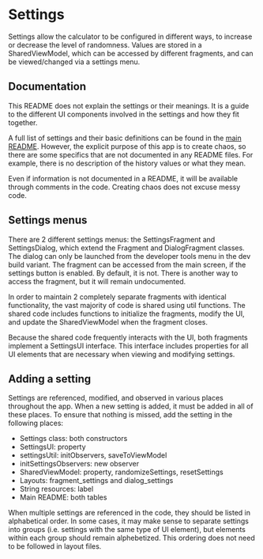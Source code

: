 # Settings

Settings allow the calculator to be configured in different ways, to increase or decrease the level of randomness.
Values are stored in a SharedViewModel, which can be accessed by different fragments, and can be viewed/changed via a settings menu.

## Documentation
This README does not explain the settings or their meanings. 
It is a guide to the different UI components involved in the settings and how they fit together.

A full list of settings and their basic definitions can be found in the [main README](https://github.com/lbressler13/trick-calculator/blob/main/README.md).
However, the explicit purpose of this app is to create chaos, so there are some specifics that are not documented in any README files.
For example, there is no description of the history values or what they mean.

Even if information is not documented in a README, it will be available through comments in the code.
Creating chaos does not excuse messy code.

## Settings menus
There are 2 different settings menus: the SettingsFragment and SettingsDialog, which extend the Fragment and DialogFragment classes.
The dialog can only be launched from the developer tools menu in the dev build variant.
The fragment can be accessed from the main screen, if the settings button is enabled. By default, it is not.
There is another way to access the fragment, but it will remain undocumented.

In order to maintain 2 completely separate fragments with identical functionality, the vast majority of code is shared using util functions.
The shared code includes functions to initialize the fragments, modify the UI, and update the SharedViewModel when the fragment closes.

Because the shared code frequently interacts with the UI, both fragments implement a SettingsUI interface.
This interface includes properties for all UI elements that are necessary when viewing and modifying settings.

## Adding a setting
Settings are referenced, modified, and observed in various places throughout the app.
When a new setting is added, it must be added in all of these places.
To ensure that nothing is missed, add the setting in the following places:
* Settings class: both constructors
* SettingsUI: property
* settingsUtil: initObservers, saveToViewModel
* initSettingsObservers: new observer
* SharedViewModel: property, randomizeSettings, resetSettings
* Layouts: fragment_settings and dialog_settings
* String resources: label
* Main README: both tables

When multiple settings are referenced in the code, they should be listed in alphabetical order.
In some cases, it may make sense to separate settings into groups (i.e. settings with the same type of UI element), but elements within each group should remain alphebetized.
This ordering does not need to be followed in layout files.
